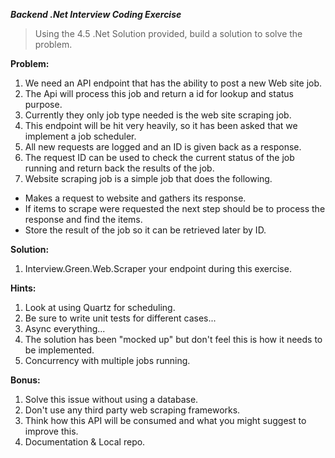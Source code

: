***Backend _.Net_ Interview Coding Exercise***  

> Using the 4.5 .Net Solution provided, build a solution to solve the problem.    

**Problem:**
1. We need an API endpoint that has the ability to post a new Web site job.
2. The Api will process this job and return a id for lookup and status purpose.
3. Currently they only job type needed is the web site scraping job.
4. This endpoint will be hit very heavily, so it has been asked that we implement a job scheduler.
5. All new requests are logged and an ID is given back as a response.
6. The request ID can be used to check the current status of the job running and return back the results of the job.
7. Website scraping job is a simple job that does the following.  
  * Makes a request to website and gathers its response.  
  * If items to scrape were requested the next step should be to process the response and find the items.  
  * Store the result of the job so it can be retrieved later by ID.

**Solution:**
1. Interview.Green.Web.Scraper your endpoint during this exercise.

**Hints:**
1. Look at using Quartz for scheduling.
2. Be sure to write unit tests for different cases...
3. Async everything...
4. The solution has been "mocked up" but don't feel this is how it needs to be implemented.
5. Concurrency with multiple jobs running.

**Bonus:**
1. Solve this issue without using a database.
2. Don't use any third party web scraping frameworks.
3. Think how this API will be consumed and what you might suggest to improve this.
4. Documentation & Local repo.
